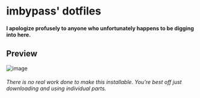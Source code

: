 # imbypass' dotfiles

#### I apologize profusely to anyone who unfortunately happens to be digging into here.

## Preview
![image](https://0x0.st/XFN6.png)


###### There is no real work done to make this installable. You're best off just downloading and using individual parts.
